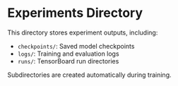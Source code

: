 # Experiments Directory

This directory stores experiment outputs, including:

- `checkpoints/`: Saved model checkpoints
- `logs/`: Training and evaluation logs
- `runs/`: TensorBoard run directories

Subdirectories are created automatically during training.
